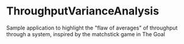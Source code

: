# ThroughputVarianceAnalysis
Sample application to highlight the "flaw of averages" of throughput through a system, inspired by the matchstick game in The Goal
